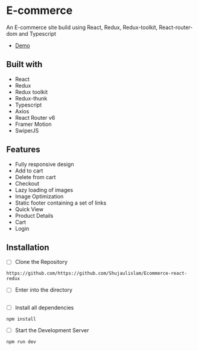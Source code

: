 # E-commerce

An E-commerce site build using React, Redux, Redux-toolkit, React-router-dom and Typescript

- [Demo](https://vocal-crepe-ca1835.netlify.app)

## Built with

+ React
+ Redux
+ Redux toolkit
+ Redux-thunk
+ Typescript
+ Axios
+ React Router v6
+ Framer Motion
+ SwiperJS

## Features

+ Fully responsive design
+ Add to cart
+ Delete from cart
+ Checkout
+ Lazy loading of images
+ Image Optimization
+ Static footer containing a set of links
+ Quick View
+ Product Details
+ Cart
+ Login

## Installation

- [ ] Clone the Repository
```
https://github.com/https://github.com/Shujaulislam/Ecommerce-react-redux
```
- [ ] Enter into the directory
```

```
- [ ] Install all dependencies
```
npm install
```
- [ ] Start the Development Server
```
npm run dev
```





